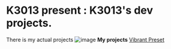 # K3013 present : K3013's dev projects.
There is my actual projects
![image](https://github.com/user-attachments/assets/a80eaf6b-2ee3-4c9e-b720-0d990ad658fa)
**My projects**
[Vibrant Preset]([/Vibrant%20preset/README.md])
